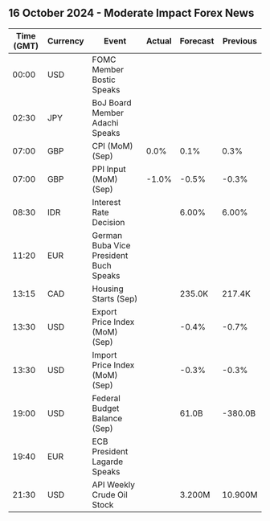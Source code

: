 ## 16 October 2024 - Moderate Impact Forex News

| Time (GMT) | Currency | Event | Actual | Forecast | Previous |
|------|----------|-------|--------|----------|----------|
| 00:00 | USD | FOMC Member Bostic Speaks |  |  |  |
| 02:30 | JPY | BoJ Board Member Adachi Speaks |  |  |  |
| 07:00 | GBP | CPI (MoM) (Sep) | 0.0% | 0.1% | 0.3% |
| 07:00 | GBP | PPI Input (MoM) (Sep) | -1.0% | -0.5% | -0.3% |
| 08:30 | IDR | Interest Rate Decision |  | 6.00% | 6.00% |
| 11:20 | EUR | German Buba Vice President Buch Speaks |  |  |  |
| 13:15 | CAD | Housing Starts (Sep) |  | 235.0K | 217.4K |
| 13:30 | USD | Export Price Index (MoM) (Sep) |  | -0.4% | -0.7% |
| 13:30 | USD | Import Price Index (MoM) (Sep) |  | -0.3% | -0.3% |
| 19:00 | USD | Federal Budget Balance (Sep) |  | 61.0B | -380.0B |
| 19:40 | EUR | ECB President Lagarde Speaks |  |  |  |
| 21:30 | USD | API Weekly Crude Oil Stock |  | 3.200M | 10.900M |

